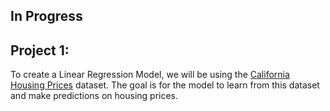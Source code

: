 ## In Progress 

## Project 1:
To create a Linear Regression Model, we will be using the [California Housing Prices](https://github.com/ageron/data/raw/main/housing.tgz) dataset. The goal is for the model to learn from this dataset and make predictions on housing prices.















 
